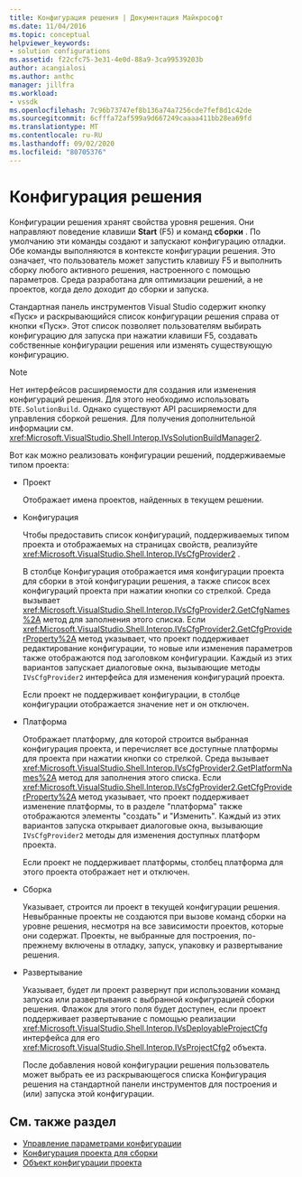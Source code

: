 ```yaml
---
title: Конфигурация решения | Документация Майкрософт
ms.date: 11/04/2016
ms.topic: conceptual
helpviewer_keywords:
- solution configurations
ms.assetid: f22cfc75-3e31-4e0d-88a9-3ca99539203b
author: acangialosi
ms.author: anthc
manager: jillfra
ms.workload:
- vssdk
ms.openlocfilehash: 7c96b73747ef8b136a74a7256cde7fef8d1c42de
ms.sourcegitcommit: 6cfffa72af599a9d667249caaaa411bb28ea69fd
ms.translationtype: MT
ms.contentlocale: ru-RU
ms.lasthandoff: 09/02/2020
ms.locfileid: "80705376"
---
```

# <a name="solution-configuration"></a>Конфигурация решения
Конфигурации решения хранят свойства уровня решения. Они направляют поведение клавиши **Start** (F5) и команд **сборки** . По умолчанию эти команды создают и запускают конфигурацию отладки. Обе команды выполняются в контексте конфигурации решения. Это означает, что пользователь может запустить клавишу F5 и выполнить сборку любого активного решения, настроенного с помощью параметров. Среда разработана для оптимизации решений, а не проектов, когда дело доходит до сборки и запуска.

 Стандартная панель инструментов Visual Studio содержит кнопку «Пуск» и раскрывающийся список конфигурации решения справа от кнопки «Пуск». Этот список позволяет пользователям выбирать конфигурацию для запуска при нажатии клавиши F5, создавать собственные конфигурации решения или изменять существующую конфигурацию.

> [!NOTE]
> Нет интерфейсов расширяемости для создания или изменения конфигураций решения. Для этого необходимо использовать `DTE.SolutionBuild`. Однако существуют API расширяемости для управления сборкой решения. Для получения дополнительной информации см. <xref:Microsoft.VisualStudio.Shell.Interop.IVsSolutionBuildManager2>.

 Вот как можно реализовать конфигурации решений, поддерживаемые типом проекта:

- Проект

   Отображает имена проектов, найденных в текущем решении.

- Конфигурация

   Чтобы предоставить список конфигураций, поддерживаемых типом проекта и отображаемых на страницах свойств, реализуйте <xref:Microsoft.VisualStudio.Shell.Interop.IVsCfgProvider2> .

   В столбце Конфигурация отображается имя конфигурации проекта для сборки в этой конфигурации решения, а также список всех конфигураций проекта при нажатии кнопки со стрелкой. Среда вызывает <xref:Microsoft.VisualStudio.Shell.Interop.IVsCfgProvider2.GetCfgNames%2A> метод для заполнения этого списка. Если <xref:Microsoft.VisualStudio.Shell.Interop.IVsCfgProvider2.GetCfgProviderProperty%2A> метод указывает, что проект поддерживает редактирование конфигурации, то новые или изменения параметров также отображаются под заголовком конфигурации. Каждый из этих вариантов запускает диалоговые окна, вызывающие методы `IVsCfgProvider2` интерфейса для изменения конфигураций проекта.

   Если проект не поддерживает конфигурации, в столбце конфигурации отображается значение нет и он отключен.

- Платформа

   Отображает платформу, для которой строится выбранная конфигурация проекта, и перечисляет все доступные платформы для проекта при нажатии кнопки со стрелкой. Среда вызывает <xref:Microsoft.VisualStudio.Shell.Interop.IVsCfgProvider2.GetPlatformNames%2A> метод для заполнения этого списка. Если <xref:Microsoft.VisualStudio.Shell.Interop.IVsCfgProvider2.GetCfgProviderProperty%2A> метод указывает, что проект поддерживает изменение платформы, то в разделе "платформа" также отображаются элементы "создать" и "Изменить". Каждый из этих вариантов запуска открывает диалоговые окна, вызывающие `IVsCfgProvider2` методы для изменения доступных платформ проекта.

   Если проект не поддерживает платформы, столбец платформа для этого проекта отображает нет и отключен.

- Сборка

   Указывает, строится ли проект в текущей конфигурации решения. Невыбранные проекты не создаются при вызове команд сборки на уровне решения, несмотря на все зависимости проектов, которые они содержат. Проекты, не выбранные для построения, по-прежнему включены в отладку, запуск, упаковку и развертывание решения.

- Развертывание

   Указывает, будет ли проект развернут при использовании команд запуска или развертывания с выбранной конфигурацией сборки решения. Флажок для этого поля будет доступен, если проект поддерживает развертывание с помощью реализации <xref:Microsoft.VisualStudio.Shell.Interop.IVsDeployableProjectCfg> интерфейса для его <xref:Microsoft.VisualStudio.Shell.Interop.IVsProjectCfg2> объекта.

  После добавления новой конфигурации решения пользователь может выбрать ее из раскрывающегося списка Конфигурация решения на стандартной панели инструментов для построения и (или) запуска этой конфигурации.

## <a name="see-also"></a>См. также раздел
- [Управление параметрами конфигурации](../../extensibility/internals/managing-configuration-options.md)
- [Конфигурация проекта для сборки](../../extensibility/internals/project-configuration-for-building.md)
- [Объект конфигурации проекта](../../extensibility/internals/project-configuration-object.md)
